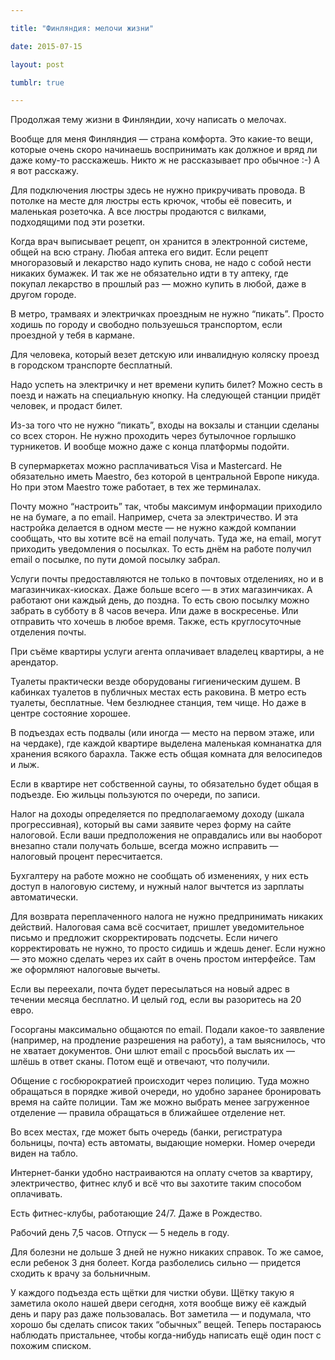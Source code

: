 ```yaml
---

title: "Финляндия: мелочи жизни"

date: 2015-07-15

layout: post

tumblr: true

---
```

Продолжая тему жизни в Финляндии, хочу написать о мелочах.

Вообще для меня Финляндия — страна комфорта. Это какие-то вещи, которые очень скоро начинаешь воспринимать как должное и вряд ли даже кому-то расскажешь. Никто ж не рассказывает про обычное :-) А я вот расскажу.

Для подключения люстры здесь не нужно прикручивать провода. В потолке на месте для люстры есть крючок, чтобы её повесить, и маленькая розеточка. А все люстры продаются с вилками, подходящими под эти розетки.
<excerpt/>

Когда врач выписывает рецепт, он хранится в электронной системе, общей на всю страну. Любая аптека его видит. Если рецепт многоразовый и лекарство надо купить снова, не надо с собой нести никаких бумажек. И так же не обязательно идти в ту аптеку, где покупал лекарство в прошлый раз — можно купить в любой, даже в другом городе.

В метро, трамваях и электричках проездным не нужно&nbsp;“пикать”. Просто ходишь по городу и свободно пользуешься транспортом, если проездной у тебя в кармане.

Для человека, который везет детскую или инвалидную коляску проезд в городском транспорте бесплатный.

Надо успеть на электричку и нет времени купить билет? Можно сесть в поезд и нажать на специальную кнопку. На следующей станции придёт человек, и продаст билет.

Из-за того что не нужно&nbsp;“пикать”, входы на вокзалы и станции сделаны со всех сторон. Не нужно проходить через бутылочное горлышко турникетов. И вообще можно даже с конца платформы подойти.

В супермаркетах можно расплачиваться Visa и Mastercard. Не обязательно иметь Maestro, без которой в центральной Европе никуда. Но при этом Maestro тоже работает, в тех же терминалах.

Почту можно&nbsp;“настроить” так, чтобы максимум информации приходило не на бумаге, а по email. Например, счета за электричество. И эта настройка делается в одном месте — не нужно каждой компании сообщать, что вы хотите всё на email получать. Туда же, на email, могут приходить уведомления о посылках. То есть днём на работе получил email о посылке, по пути домой посылку забрал.

Услуги почты предоставляются не только в почтовых отделениях, но и в магазинчиках-киосках. Даже больше всего — в этих магазинчиках. А работают они каждый день, до поздна. То есть свою посылку можно забрать в субботу в 8 часов вечера. Или даже в воскресенье. Или отправить что хочешь в любое время. Также, есть круглосуточные отделения почты.

При съёме квартиры услуги агента оплачивает владелец квартиры, а не арендатор.

Туалеты практически везде оборудованы гигиеническим душем. В кабинках туалетов в публичных местах есть раковина.
В метро есть туалеты, бесплатные. Чем безлюднее станция, тем чище. Но даже в центре состояние хорошее.

В подъездах есть подвалы (или иногда — место на первом этаже, или на чердаке), где каждой квартире выделена маленькая комнанатка для хранения всякого барахла. Также есть общая комната для велосипедов и лыж.

Если в квартире нет собственной сауны, то обязательно будет общая в подъезде. Ею жильцы пользуются по очереди, по записи.

Налог на доходы определяется по предполагаемому доходу (шкала прогрессивная), который вы сами заявите через форму на сайте налоговой. Если ваши предположения не оправдались или вы наоборот внезапно стали получать больше, всегда можно исправить — налоговый процент пересчитается.

Бухгалтеру на работе можно не сообщать об изменениях, у них есть доступ в налоговую систему, и нужный налог вычтется из зарплаты автоматически.

Для возврата переплаченного налога не нужно предпринимать никаких действий. Налоговая сама всё сосчитает, пришлет уведомительное письмо и предложит скорректировать подсчеты. Если ничего корректировать не нужно, то просто сидишь и ждешь денег. Если нужно — это можно сделать через их сайт в очень простом интерфейсе. Там же оформляют налоговые вычеты.

Если вы переехали, почта будет пересылаться на новый адрес в течении месяца бесплатно. И целый год, если вы разоритесь на 20 евро.

Госорганы максимально общаются по email. Подали какое-то заявление (например, на продление разрешения на работу), а там выяснилось, что не хватает документов. Они шлют email с просьбой выслать их — шлёшь в ответ сканы. Потом ещё и отвечают, что получили.

Общение с госбюрократией происходит через полицию. Туда можно обращаться в порядке живой очереди, но удобно заранее бронировать время на сайте полиции. Там же можно выбрать менее загруженное отделение — правила обращаться в ближайшее отделение нет.

Во всех местах, где может быть очередь (банки, регистратура больницы, почта) есть автоматы, выдающие номерки. Номер очереди виден на табло.

Интернет-банки удобно настраиваются на оплату счетов за квартиру, электричество, фитнес клуб и всё что вы захотите таким способом оплачивать.

Есть фитнес-клубы, работающие 24/7. Даже в Рождество.

Рабочий день 7,5 часов. Отпуск — 5 недель в году.

Для болезни не дольше 3 дней не нужно никаких справок. То же самое, если ребенок 3 дня болеет. Когда разболелись сильно — придется сходить к врачу за больничным.

У каждого подъезда есть щётки для чистки обуви. Щётку такую я заметила около нашей двери сегодня, хотя вообще вижу её каждый день и пару раз даже пользовалась. Вот заметила — и подумала, что хорошо бы сделать список таких&nbsp;“обычных” вещей. Теперь постараюсь наблюдать пристальнее, чтобы когда-нибудь написать ещё один пост с похожим списком.
